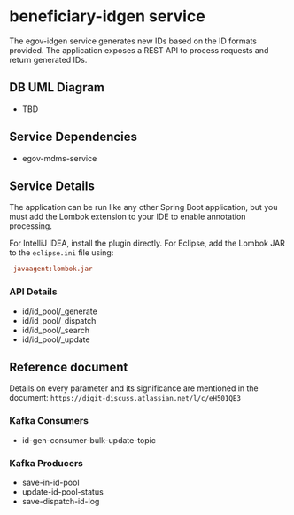 # beneficiary-idgen service

The egov-idgen service generates new IDs based on the ID formats provided. The application exposes a REST API to process requests and return generated IDs.

## DB UML Diagram

- TBD

## Service Dependencies

- egov-mdms-service

## Service Details

The application can be run like any other Spring Boot application, but you must add the Lombok extension to your IDE to enable annotation processing.

For IntelliJ IDEA, install the plugin directly. For Eclipse, add the Lombok JAR to the `eclipse.ini` file using:

```ini
-javaagent:lombok.jar
```

### API Details

- id/id_pool/_generate
- id/id_pool/_dispatch
- id/id_pool/_search
- id/id_pool/_update

## Reference document

Details on every parameter and its significance are mentioned in the document: `https://digit-discuss.atlassian.net/l/c/eH501QE3`

### Kafka Consumers

- id-gen-consumer-bulk-update-topic

### Kafka Producers

- save-in-id-pool
- update-id-pool-status
- save-dispatch-id-log
